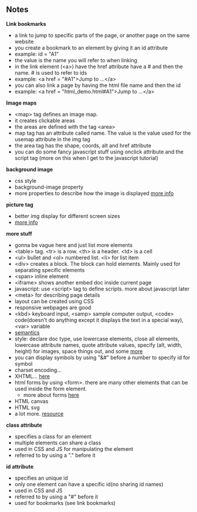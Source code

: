 ## Notes

**Link bookmarks**
- a link to jump to specific parts of the page, or another page on the same website
- you create a bookmark to an element by giving it an id attribute
- example: id = "A1"
- the value is the name you will refer to when linking
- in the link element (\<a>) have the href attribute have a # and then the name. # is used to refer to ids
- example: \<a href = "#A1">Jump to ...\</a>
- you can also link a page by having the html file name and then the id
- example: \<a href = "html_demo.html#A1">Jump to ...\</a>

**Image maps**
- \<map> tag defines an image map.
- it creates clickable areas
- the areas are defined with the tag \<area>
- map tag has an attribute called name. The value is the value used for the usemap attribute in the img tag 
- the area tag has the shape, coords, alt and href attribute
- you can do some fancy javascript stuff using onclick attribute and the script tag (more on this when I get to the javascript tutorial)

**background image**
- css style
- background-image property 
- more properties to describe how the image is displayed [more info](https://www.w3schools.com/html/html_images_background.asp)

**picture tag**
- better img display for different screen sizes
- [more info](https://www.w3schools.com/html/html_images_picture.asp)

**more stuff**
- gonna be vague here and just list more elements
- \<table> tag. \<tr> is a row. \<th> is a header. \<td> is a cell
- \<ul> bullet and \<ol> numbered list. \<li> for list item
- \<div> creates a block. The block can hold elements. Mainly used for separating specific elements
- \<span> inline element
- \<iframe> shows another embed doc inside current page
- javascript: use \<script> tag to define scripts. more about javascript later
- \<meta> for describing page details
- layout can be created using CSS
- responsive webpages are good
- \<kbd> keyboard input, \<samp> sample computer output, \<code> code(doesn't do anything except it displays the text in a special way), \<var> variable
- [semantics](https://www.w3schools.com/html/html5_semantic_elements.asp)
- style: declare doc type, use lowercase elements, close all elements, lowercase attribute names, quote attribute values, specify (alt, width, height) for images, space things out, and some [more](https://www.w3schools.com/html/html5_syntax.asp)
- you can display symbols by using "&#" before a number to specify id for symbol
- charset encoding...
- XHTML... [here](https://www.w3schools.com/html/html_xhtml.asp)
- html forms by using \<form>. there are many other elements that can be used inside the form element.
    - more about forms [here](https://www.w3schools.com/html/html_forms.asp)
- HTML canvas
- HTML svg
- a lot more. [resource](https://www.w3schools.com/html/default.asp)

**class attribute**
- specifies a class for an element
- multiple elements can share a class
- used in CSS and JS for manipulating the element
- referred to by using a "." before it

**id attribute**
- specifies an unique id
- only one element can have a specific id(no sharing id names)
- used in CSS and JS
- referred to by using a "#" before it
- used for bookmarks (see link bookmarks)